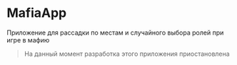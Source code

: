 # MafiaApp
Приложение для рассадки по местам и случайного выбора ролей при игре в мафию
> На данный момент разработка этого приложения приостановлена
